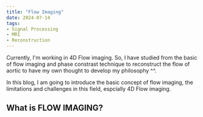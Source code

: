```yaml
---
title: "Flow Imaging"
date: 2024-07-14
tags:
- Signal Processing
- MRI
- Reconstruction
---
```


Currently, I'm working in 4D Flow imaging. So, I have studied from the basic of flow imaging and phase constrast technique to reconstruct the flow of aortic to have my own thought to develop my philosophy ^^.
  
In this blog, I am going to introduce the basic concept of flow imaging, the limitations and challenges in this field, espcially 4D Flow imaging. 

## What is FLOW IMAGING?



